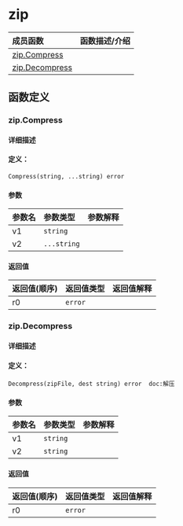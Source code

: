 # zip


|成员函数|函数描述/介绍|
|:------|:--------|
 | [zip.Compress](#zipcompress) |  |
 | [zip.Decompress](#zipdecompress) |  |




 



## 函数定义

### zip.Compress



#### 详细描述



#### 定义：

`Compress(string, ...string) error`


#### 参数

|参数名|参数类型|参数解释|
|:-----------|:---------- |:-----------|
| v1 | `string` |   |
| v2 | `...string` |   |





#### 返回值

|返回值(顺序)|返回值类型|返回值解释|
|:-----------|:---------- |:-----------|
| r0 | `error` |   |


 
### zip.Decompress



#### 详细描述



#### 定义：

`Decompress(zipFile, dest string) error  doc:解压`


#### 参数

|参数名|参数类型|参数解释|
|:-----------|:---------- |:-----------|
| v1 | `string` |   |
| v2 | `string` |   |





#### 返回值

|返回值(顺序)|返回值类型|返回值解释|
|:-----------|:---------- |:-----------|
| r0 | `error` |   |


 



